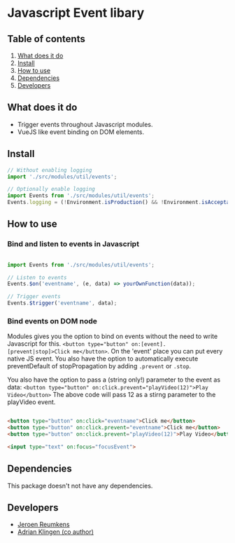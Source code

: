 
# Javascript Event libary

## Table of contents
1. [What does it do](#markdown-header-what-does-it-do)
2. [Install](#markdown-header-install)
3. [How to use](#markdown-header-how-to-use)
4. [Dependencies](#markdown-header-dependencies)
5. [Developers](#markdown-header-developers)


## What does it do
* Trigger events throughout Javascript modules.
* VueJS like event binding on DOM elements.

## Install
```javascript
// Without enabling logging
import './src/modules/util/events';

// Optionally enable logging
import Events from './src/modules/util/events';
Events.logging = (!Environment.isProduction() && !Environment.isAcceptation());
```

## How to use
### Bind and listen to events in Javascript
```javascript

import Events from './src/modules/util/events';

// Listen to events
Events.$on('eventname', (e, data) => yourOwnFunction(data));

// Trigger events
Events.$trigger('eventname', data);

```

### Bind events on DOM node

Modules gives you the option to bind on events without the need to write Javascript for this.
`<button type="button" on:[event].[prevent|stop]>Click me</button>`. On the 'event' place you can put every native JS event.
You also have the option to automatically execute preventDefault of stopPropagation by adding `.prevent` or `.stop`.

You also have the option to pass a (string only!) parameter to the event as data:
`<button type="button" on:click.prevent="playVideo(12)">Play Video</button>`
 The above code will pass 12 as a stirng parameter to the playVideo event.


```html

<button type="button" on:click="eventname">Click me</button>
<button type="button" on:click.prevent="eventname">Click me</button>
<button type="button" on:click.prevent="playVideo(12)">Play Video</button>

<input type="text" on:focus="focusEvent">

```

## Dependencies
This package doesn't not have any dependencies.

## Developers
* [Jeroen Reumkens](mailto:jeroen.reumkens@tamtam.nl)
* [Adrian Klingen (co author)](mailto:adrian@tamtam.nl)
